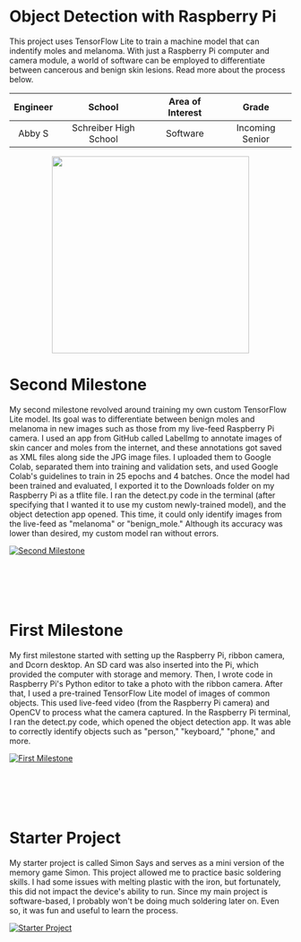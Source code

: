 # Object Detection with Raspberry Pi
This project uses TensorFlow Lite to train a machine model that can indentify moles and melanoma. With just a Raspberry Pi computer and camera module, a world of software can be employed to differentiate between cancerous and benign skin lesions. Read more about the process below.

| **Engineer** | **School** | **Area of Interest** | **Grade** |
|:--:|:--:|:--:|:--:|
| Abby S | Schreiber High School | Software | Incoming Senior

<p align="center">
  <img width="352" height="352" src="https://www.simpleimageresizer.com/_uploads/photos/d471ffb2/abby-bluestamp_2_25.jpeg">
</p>

# Second Milestone
My second milestone revolved around training my own custom TensorFlow Lite model. Its goal was to differentiate between benign moles and melanoma in new images such as those from my live-feed Raspberry Pi camera. I used an app from GitHub called LabelImg to annotate images of skin cancer and moles from the internet, and these annotations got saved as XML files along side the JPG image files. I uploaded them to Google Colab, separated them into training and validation sets, and used Google Colab's guidelines to train in 25 epochs and 4 batches. Once the model had been trained and evaluated, I exported it to the Downloads folder on my Raspberry Pi as a tflite file. I ran the detect.py code in the terminal (after specifying that I wanted it to use my custom newly-trained model), and the object detection app opened. This time, it could only identify images from the live-feed as "melanoma" or "benign_mole." Although its accuracy was lower than desired, my custom model ran without errors.

[![Second Milestone](https://i3.ytimg.com/vi/763d7XsoXwE/maxresdefault.jpg)](https://www.youtube.com/watch?v=763d7XsoXwE "Second Milestone")
<pre>




</pre>

# First Milestone
My first milestone started with setting up the Raspberry Pi, ribbon camera, and Dcorn desktop. An SD card was also inserted into the Pi, which provided the computer with storage and memory. Then, I wrote code in Raspberry Pi's Python editor to take a photo with the ribbon camera. After that, I used a pre-trained TensorFlow Lite model of images of common objects. This used live-feed video (from the Raspberry Pi camera) and OpenCV to process what the camera captured. In the Raspberry Pi terminal, I ran the detect.py code, which opened the object detection app. It was able to correctly identify objects such as "person," "keyboard," "phone," and more.

[![First Milestone](https://i3.ytimg.com/vi/PaVFm4ICkAI/maxresdefault.jpg)](https://www.youtube.com/watch?v=PaVFm4ICkAI "First Milestone")
<pre>




</pre>

# Starter Project
My starter project is called Simon Says and serves as a mini version of the memory game Simon. This project allowed me to practice basic soldering skills. I had some issues with melting plastic with the iron, but fortunately, this did not impact the device's ability to run. Since my main project is software-based, I probably won't be doing much soldering later on. Even so, it was fun and useful to learn the process.

[![Starter Project](https://i3.ytimg.com/vi/LiKZF35gun0/maxresdefault.jpg)](https://www.youtube.com/watch?v=LiKZF35gun0 "Starter Project")
